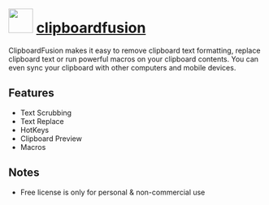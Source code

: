 ﻿# <img src="https://cdn.rawgit.com/chocolatey/chocolatey-coreteampackages/7269667975d1078bdcc82c3da8efc43482069ead/icons/clipboardfusion.png" width="48" height="48"/> [clipboardfusion](https://chocolatey.org/packages/clipboardfusion)


ClipboardFusion makes it easy to remove clipboard text formatting,
replace clipboard text or run powerful macros on your clipboard contents.
You can even sync your clipboard with other computers and mobile devices.

## Features
- Text Scrubbing
- Text Replace
- HotKeys
- Clipboard Preview
- Macros

## Notes
- Free license is only for personal & non-commercial use

